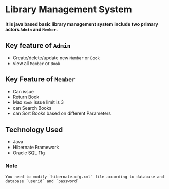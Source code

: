 # Library Management System
#### It is java based basic library management system include two primary actors `Admin` and `Member`. 
## Key feature of `Admin`
* Create/delete/update new `Member` or `Book`
* view all `Member` or `Book`

## Key Feature of `Member`

* Can issue 
* Return Book
* Max `Book` issue limit is 3
* can Search Books
* can Sort Books based on different Parameters

## Technology Used
* Java
* Hibernate Framework
* Oracle SQL 11g


### Note
``` You need to modify `hibernate.cfg.xml` file according to database and database `userid` and `password` ```

